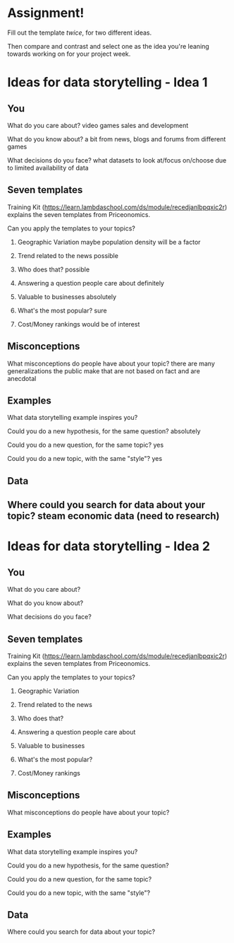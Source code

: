 # Assignment!

Fill out the template *twice*, for two different ideas.

Then compare and contrast and select one as the idea you're leaning towards
working on for your project week.


# Ideas for data storytelling - Idea 1

## You

What do you care about?
video games sales and development

What do you know about?
a bit from news, blogs and forums from different games

What decisions do you face?
what datasets to look at/focus on/choose due to limited availability of data
  
## Seven templates

Training Kit (https://learn.lambdaschool.com/ds/module/recedjanlbpqxic2r) explains the seven templates from Priceonomics.

Can you apply the templates to your topics? 

1. Geographic Variation
maybe population density will be a factor

2. Trend related to the news
possible

3. Who does that?
possible

4. Answering a question people care about
definitely

5. Valuable to businesses
absolutely

6. What's the most popular?
sure

7. Cost/Money rankings
would be of interest

## Misconceptions

What misconceptions do people have about your topic?
there are many generalizations the public make that are not based on fact and are anecdotal

## Examples

What data storytelling example inspires you?


Could you do a new hypothesis, for the same question?
absolutely

Could you do a new question, for the same topic?
yes

Could you do a new topic, with the same "style"?
yes

## Data

Where could you search for data about your topic?
steam
economic data (need to research)
---

# Ideas for data storytelling - Idea 2

## You

What do you care about?


What do you know about?


What decisions do you face?


## Seven templates

Training Kit (https://learn.lambdaschool.com/ds/module/recedjanlbpqxic2r) explains the seven templates from Priceonomics.

Can you apply the templates to your topics? 

1. Geographic Variation


2. Trend related to the news


3. Who does that?


4. Answering a question people care about


5. Valuable to businesses


6. What's the most popular?


7. Cost/Money rankings


## Misconceptions

What misconceptions do people have about your topic?


## Examples

What data storytelling example inspires you?


Could you do a new hypothesis, for the same question?


Could you do a new question, for the same topic?


Could you do a new topic, with the same "style"?


## Data

Where could you search for data about your topic?
